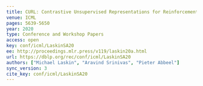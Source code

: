 ```yaml
---
title: CURL: Contrastive Unsupervised Representations for Reinforcement Learning.
venue: ICML
pages: 5639-5650
year: 2020
type: Conference and Workshop Papers
access: open
key: conf/icml/LaskinSA20
ee: http://proceedings.mlr.press/v119/laskin20a.html
url: https://dblp.org/rec/conf/icml/LaskinSA20
authors: ["Michael Laskin", "Aravind Srinivas", "Pieter Abbeel"]
sync_version: 3
cite_key: conf/icml/LaskinSA20
---
```

